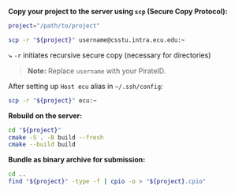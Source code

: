 **Copy your project to the server using `scp` (Secure Copy Protocol):**
```bash
project="/path/to/project"

scp -r "${project}" username@csstu.intra.ecu.edu:~
```
⤷ `-r` initiates recursive secure copy (necessary for directories)
> **Note:** Replace `username` with your PirateID. 

After setting up `Host ecu` alias in `~/.ssh/config`:
```bash
scp -r "${project}" ecu:~
```

**Rebuild on the server:**
```bash
cd "${project}"
cmake -S . -B build --fresh
cmake --build build
```
**Bundle as binary archive for submission:**
```bash
cd ..
find "${project}" -type -f | cpio -o > "${project}.cpio"
```